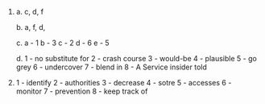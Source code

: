 1.
    a.
        c, d, f
    
    b.
        a, f, d, 

    c.
        a - 1
        b - 3
        c - 2
        d - 6
        e - 5

    d.
        1 - no substitute for
        2 - crash course
        3 - would-be
        4 - plausible
        5 - go grey
        6 - undercover
        7 - blend in
        8 - A Service insider told 

2.
    1 - identify
    2 - authorities
    3 - decrease
    4 - sotre
    5 - accesses
    6 - monitor
    7 - prevention
    8 - keep track of